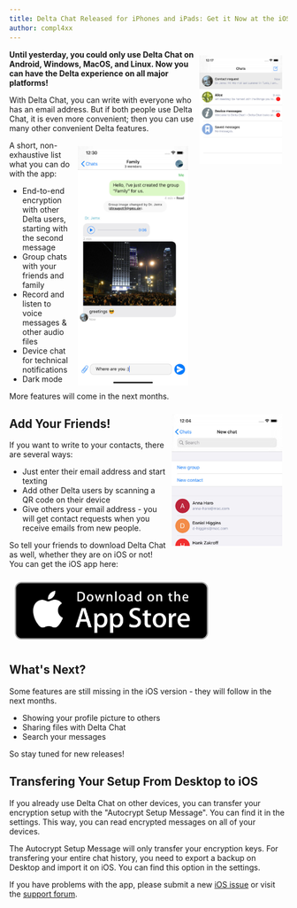 ```yaml
---
title: Delta Chat Released for iPhones and iPads: Get it Now at the iOS Appstore!
author: compl4xx
---
```


<img src="../assets/blog/screenshots/2020-01-09-delta-chat-iOS-appstore-chat-list.jpg" width="150" style="float: right; margin: 10px;display: block;" /> 

**Until yesterday, you could only use Delta Chat on Android, Windows, MacOS,
and Linux. Now you can have the Delta experience on all major platforms!**

With Delta Chat, you can write with everyone who has an email address. But if
both people use Delta Chat, it is even more convenient; then you can use many
other convenient Delta features. 

<img src="../assets/blog/screenshots/2020-01-09-delta-chat-iOS-appstore-family-group-chat.jpg" width="200" style="float: right; margin: 10px;display: block;" /> 

A short, non-exhaustive list what you can do with the app:

- End-to-end encryption with other Delta users, starting with the second message
- Group chats with your friends and family
- Record and listen to voice messages & other audio files
- Device chat for technical notifications
- Dark mode

More features will come in the next months.

<img src="../assets/blog/screenshots/2020-01-09-delta-chat-iOS-appstore-contacts-new-chat.jpg" width="200" style="float: right; margin: 10px;display: block;" /> 

## Add Your Friends!

If you want to write to your contacts, there are several ways:

- Just enter their email address and start texting
- Add other Delta users by scanning a QR code on their device
- Give others your email address - you will get contact requests when you
  receive emails from new people.

So tell your friends to download Delta Chat as well, whether they are on iOS or
not! You can get the iOS app here:

<a href="https://apps.apple.com/app/delta-chat/id1459523234"
target="_blank"><img src="../assets/badges/get-it-on-ios.png" width="350"
style="margin: 10px;" /></a>

## What's Next?

Some features are still missing in the iOS version - they will follow in the next months.

- Showing your profile picture to others
- Sharing files with Delta Chat
- Search your messages

So stay tuned for new releases!

## Transfering Your Setup From Desktop to iOS

If you already use Delta Chat on other devices, you can transfer your
encryption setup with the "Autocrypt Setup Message". You can find it in the
settings. This way, you can read encrypted messages on all of your devices.

The Autocrypt Setup Message will only transfer your encryption keys. For
transfering your entire chat history, you need to export a backup on Desktop
and import it on iOS. You can find this option in the settings.

If you have problems with the app, please submit a new [iOS
issue](https://github.com/deltachat/deltachat-ios/issues) or visit the [support
forum](https://support.delta.chat). 

